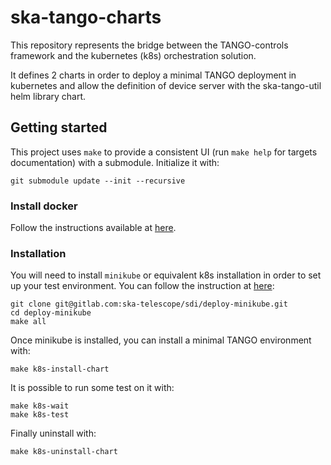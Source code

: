 # ska-tango-charts

This repository represents the bridge between the TANGO-controls framework and the kubernetes (k8s) orchestration solution. 

It defines 2 charts in order to deploy a minimal TANGO deployment in kubernetes and allow the definition of device server with the ska-tango-util helm library chart. 

## Getting started

This project uses ``make`` to provide a consistent UI (run ``make help`` for targets documentation) with a submodule. Initialize it with: 

```
git submodule update --init --recursive
```

### Install docker

Follow the instructions available at [here](https://docs.docker.com/engine/).

### Installation

You will need to install `minikube` or equivalent k8s installation in order to set up your test environment. You can follow the instruction at [here](https://gitlab.com/ska-telescope/sdi/deploy-minikube/):
```
git clone git@gitlab.com:ska-telescope/sdi/deploy-minikube.git
cd deploy-minikube
make all
```

Once minikube is installed, you can install a minimal TANGO environment with: 

```
make k8s-install-chart
```

It is possible to run some test on it with: 

```
make k8s-wait
make k8s-test
```

Finally uninstall with: 

```
make k8s-uninstall-chart
```
